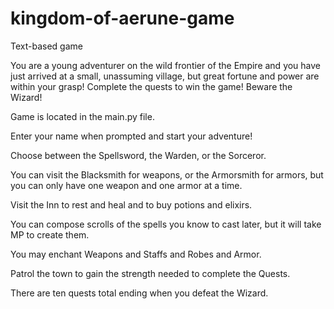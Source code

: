 # kingdom-of-aerune-game
Text-based game

You are a young adventurer on the wild frontier of the Empire and you have just arrived at a small, unassuming village, but great fortune and power are within your grasp!  Complete the quests to win the game!  Beware the Wizard!

Game is located in the main.py file.

Enter your name when prompted and start your adventure!

Choose between the Spellsword, the Warden, or the Sorceror.

You can visit the Blacksmith for weapons, or the Armorsmith for armors, but you can only have one weapon and one armor at a time.

Visit the Inn to rest and heal and to buy potions and elixirs.

You can compose scrolls of the spells you know to cast later, but it will take MP to create them.

You may enchant Weapons and Staffs and Robes and Armor.

Patrol the town to gain the strength needed to complete the Quests.

There are ten quests total ending when you defeat the Wizard.
